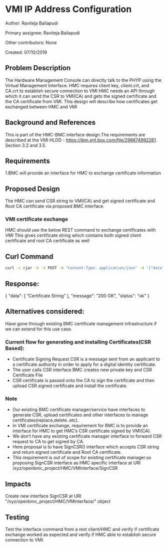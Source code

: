 # VMI IP Address Configuration 

Author:
  Raviteja Bailapudi

Primary assignee:
  Raviteja Bailapudi

Other contributors:
  None

Created:
  07/10/2019

## Problem Description
The Hardware Management Console can directly talk to the PHYP using the 
Virtual Management Interface. 
HMC requires client key, client.crt, and CA.crt to establish secure connection to VMI
HMC needs an API through which it can send the CSR to VMI(CA) and gets the signed certificate and the CA certificate from VMI.
This design will describe how certificates get exchanged between HMC and VMI 

## Background and References
This is part of the HMC-BMC interface design.The requirements are described at
the VMI HLDD - https://ibm.ent.box.com/file/298674992261. Section 3.2 and 3.5

## Requirements
1.BMC will provide an interface for HMC to exchange certificate information

## Proposed Design
The HMC can send CSR string to  VMI(CA) and get signed certificate and Root CA certificate via proposed BMC interface.

### VMI certificate exchange
HMC should use the below REST command to exchange certificates with VMI
This gives  certificate string which contains both signed  client certificate and root CA certificate as well

## Curl Command
```bash
curl -c cjar -k -X POST -H "Content-Type: application/json" -d '{"data":[CsrString:"CSR string"]  }' http://{BMC_IP}/xyz/openbmc_project/HMC/VMInterface/SignCSR
```

## Response:

{
 "data": [
   “Certificate String”
 ],
 "message": "200 OK",
 "status": "ok"
}

## Alternatives considered:

Have gone through existing BMC certificate management infrastructure if we can extend for this use case.

### Current flow for generating and installing Certificates(CSR Based):

* Certificate Signing Request CSR is a message sent from an applicant to a certificate authority in order to apply for a digital identity certificate.
* The user calls CSR interface BMC creates new private key and CSR Certificate File
* CSR certificate is passed onto the CA to sign the certificate and then upload CSR signed certificate and install the certificate.
  
### Note

* Our existing BMC certificate manager/service have interfaces to generate CSR, upload certificates and other interfaces to manage certificates(replace,delete..etc).
* In VMI certificate exchange, requirement for BMC is to provide an interface for  HMC to get HMC’s CSR certificate signed by VMI(CA).
* We don’t have  any existing certificate manager interface to forward CSR request to CA to get signed by CA.
* Here proposal is to have SignCSR() interface which accepts CSR string and return signed certificate and Root CA certificate.
* This requirement is out of scope for existing certificate manager.so  proposing SignCSR interface as HMC specific interface at URI /xyz/openbmc_project/HMC/VMInterface/SignCSR

## Impacts
Create new interface SignCSR at URI "/xyz/openbmc_project/HMC/VMInterface/" object
## Testing
Test the interface command from a rest client/HMC and verify if certificate exchange worked as expected and verify if HMC able to establish secure connection to VMI.
